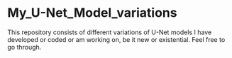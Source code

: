 # My_U-Net_Model_variations
This repository consists of different variations of U-Net models I have developed or coded or am working on, be it new or existential.  Feel free to go through. 
